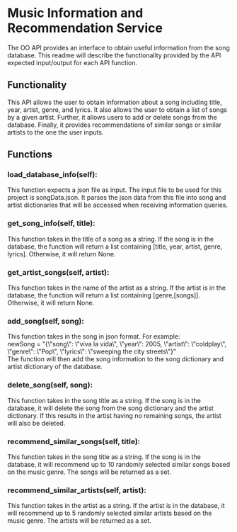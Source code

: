 # Music Information and Recommendation Service

The OO API provides an interface to obtain useful information from the song database. This readme will describe the functionality provided by the API expected input/output for each API function.

## Functionality

This API allows the user to obtain information about a song including title, year, artist, genre, and lyrics. It also allows the user to obtain a list of songs by a given artist. Further, it allows users to add or delete songs from the database. Finally, it provides recommendations of similar songs or similar artists to the one the user inputs.

## Functions

### load_database_info(self):

This function expects a json file as input. The input file to be used for this project is songData.json. It parses the json data from this file into song and artist dictionaries that will be accessed when receiving information queries. 

### get_song_info(self, title):

This function takes in the title of a song as a string. If the song is in the database, the function will return a list containing [title, year, artist, genre, lyrics]. Otherwise, it will return None.

### get_artist_songs(self, artist):

This function takes in the name of the artist as a string. If the artist is in the database, the function will return a list containing [genre,[songs]]. Otherwise, it will return None.

### add_song(self, song):

This function takes in the song in json format. For example:  
newSong = "{\\"song\\": \\"viva la vida\\", \\"year\\": 2005, \\"artist\\": \\"coldplay\\", \\"genre\\": \\"Pop\\", \\"lyrics\\": \\"sweeping the city streets\\"}"  
The function will then add the song information to the song dictionary and artist dictionary of the database.

### delete_song(self, song):

This function takes in the song title as a string. If the song is in the database, it will delete the song from the song dictionary and the artist dictionary. If this results in the artist having no remaining songs, the artist will also be deleted. 

### recommend_similar_songs(self, title):

This function takes in the song title as a string. If the song is in the database, it will recommend up to 10 randomly selected similar songs based on the music genre. The songs will be returned as a set.

### recommend_similar_artists(self, artist):

This function takes in the artist as a string. If the artist is in the database, it will recommend up to 5 randomly selected similar artists based on the music genre. The artists will be returned as a set.
